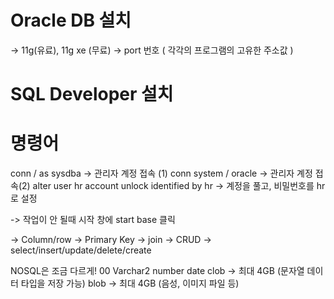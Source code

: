 # Oracle DB 설치
-> 11g(유료), 11g xe (무료)
-> port 번호 ( 각각의 프로그램의 고유한 주소값 )
 
# SQL Developer 설치 


# 명령어
conn / as sysdba -> 관리자 계정 접속 (1)
conn system / oracle -> 관리자 계정 접속(2)
alter user hr account unlock identified by hr -> 계정을 풀고, 비밀번호를 hr로 설정

-> 작업이 안 될때 시작 창에 start base 클릭

-> Column/row
-> Primary Key
-> join
-> CRUD
-> select/insert/update/delete/create

NOSQL은 조금 다르게!
00
Varchar2
number
date
clob -> 최대 4GB (문자열 데이터 타입을 저장 가능)
blob -> 최대 4GB (음성, 이미지 파일 등)
